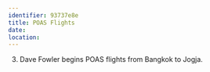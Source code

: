 ```yaml
---
identifier: 93737e8e
title: POAS Flights
date:  
location: 
---
```


3.  Dave Fowler begins POAS flights from Bangkok to Jogja.

